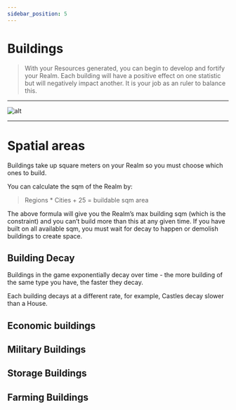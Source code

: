 ```yaml
---
sidebar_position: 5
---
```


# Buildings

> With your Resources generated, you can begin to develop and fortify your Realm. Each building will have a positive effect on one statistic but will negatively impact another. It is your job as an ruler to balance this.

---
![alt](/img/game/buildings.png)

---

# Spatial areas

Buildings take up square meters on your Realm so you must choose which ones to build.


You can calculate the sqm of the Realm by:

> Regions * Cities + 25 = buildable sqm area

The above formula will give you the Realm’s max building sqm (which is the constraint) and you can’t build more than this at any given time. If you have built on all available sqm, you must wait for decay to happen or demolish buildings to create space. 

## Building Decay

Buildings in the game exponentially decay over time - the more building of the same type you have, the faster they decay.

Each building decays at a different rate, for example, Castles decay slower than a House. 




## Economic buildings

## Military Buildings

## Storage Buildings

## Farming Buildings